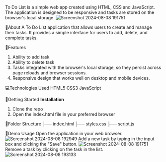 To Do List is a simple web app created using HTML, CSS and JavaScript. The application is designed to be responsive and tasks are stored on the browser's local storage.
![Screenshot 2024-08-08 191751](https://github.com/user-attachments/assets/c29ab810-c00e-4c1b-9ac9-71a73f17db05)

📙About
A To Do List application that allows users to create and manage their tasks. It provides a simple interface for users to add, delete, and complete tasks.

📌Features
1. Ability to add task
2. Ability to delete task
3. Tasks integrated with the browser's local storage, so they persist across page reloads and browser sessions.
4. Responsive design that works well on desktop and mobile devices.

💻Technologies Used
HTML5
CSS3
JavaScript

🏁Getting Started
**Installation**
1. Clone the repo
2. Open the index.html file in your preferred browser

📂Folder Structure
├── index.html
├── styles.css
├── script.js

📸Demo Usage
Open the application in your web browser.
![Screenshot 2024-08-08 192949](https://github.com/user-attachments/assets/25c70ec6-a0c4-4954-875c-bfb86ebc6daa)
Add a new task by typing in the input box and clicking the "Save" button.
![Screenshot 2024-08-08 191751](https://github.com/user-attachments/assets/9fd00242-3b7d-4434-a069-1eb5fc5d64b8)
Remove a task by clicking on the task in the list.
![Screenshot 2024-08-08 193133](https://github.com/user-attachments/assets/04489cc3-1f20-4c67-b87b-10fe9175bccd)






